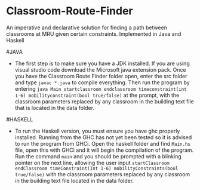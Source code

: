 # Classroom-Route-Finder
 An imperative and declarative solution for finding a path between classrooms at MRU given certain constraints. Implemented in Java and Haskell 

 #JAVA
 * The first step is to make sure you have a JDK installed. If you are using visual studio code download the Microsoft java extension pack. Once you have the Classroom Route Finder folder open, enter the src folder and type ```javac *.java``` to compile everything. Then run the program by entering ```java Main startclassroom endclassroom timeconstraint(int 1-6) mobilityconstraint(bool true/false)``` at the prompt, with the classroom parameters replaced by any classroom in the building text file that is located in the data folder.

#HASKELL
* To run the Haskell version, you must ensure you have ghc properly installed. Running from the GHC has not yet been tested so it is advised to run the program from GHCi. Open the haskell folder and find ```Main.hs``` file, open this with GHCi and it will begin the compilation of the program. Run the command ```main``` and you should be prompted with a blinking pointer on the next line, allowing the user input ```startClassroom endClassroom timeConstraint(Int 1-6) mobilityConstraints(bool true/false)``` with the classroom parameters replaced by any classroom in the building text file located in the data folder.
